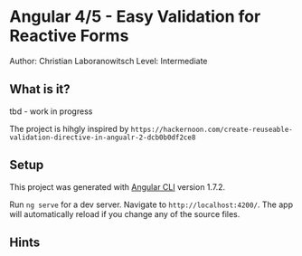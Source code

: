 # Angular 4/5 - Easy Validation for Reactive Forms   


Author: Christian Laboranowitsch
Level: Intermediate

## What is it?

tbd - work in progress

The project is hihgly inspired by `https://hackernoon.com/create-reuseable-validation-directive-in-angualr-2-dcb0b0df2ce8`

 

## Setup 

This project was generated with [Angular CLI](https://github.com/angular/angular-cli) version 1.7.2.

Run `ng serve` for a dev server. Navigate to `http://localhost:4200/`. The app will automatically reload if you change any of the source files.

## Hints


